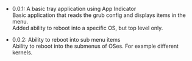  * 0.0.1: A basic tray application using App Indicator  
Basic application that reads the grub config and displays items in the menu.  
Added ability to reboot into a specific OS, but top level only.  

 * 0.0.2: Ability to reboot into sub menu items  
Ability to reboot into the submenus of OSes. For example different kernels.